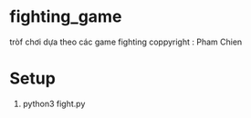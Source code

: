 # fighting_game
tròf chơi dựa theo các game fighting
coppyright : Pham Chien
# Setup
1. python3 fight.py
